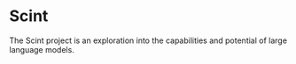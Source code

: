 # Scint

The Scint project is an exploration into the capabilities and potential of large language models.
